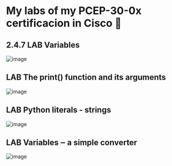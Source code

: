 # My labs of my PCEP-30-0x certificacion in Cisco 🤖

## 2.4.7   LAB   Variables
![image](https://github.com/user-attachments/assets/dd66604f-ec6d-4941-bc2d-6e1ef14ed26c)

## LAB   The print() function and its arguments
![image](https://github.com/user-attachments/assets/f35c71e3-daed-4293-9d25-31a303db8bd7)

## LAB   Python literals - strings
![image](https://github.com/user-attachments/assets/627f1352-ce23-47a0-b88f-cfbac99454eb)

## LAB   Variables ‒ a simple converter
![image](https://github.com/user-attachments/assets/561c7abb-b965-415e-9afa-a1e69a2264fd)
